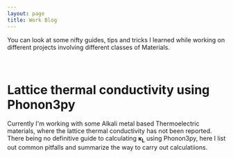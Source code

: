 ```yaml
---
layout: page
title: Work Blog
---
```


You can look at some nifty guides, tips and tricks I learned while working on different projects involving different classes of Materials.

<h1><br>Lattice thermal conductivity using Phonon3py</br></h1>
Currently I'm working with some Alkali metal based Thermoelectric materials, where the lattice thermal conductivity has not been reported. There being no definitive guide to  calculating <b>&kappa;<sub>L</sub></b> using Phonon3py, here I list out common pitfalls and summarize the way to carry out calculatiions.</br>
